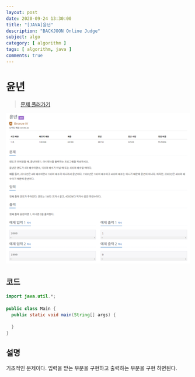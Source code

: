 ```yaml
---
layout: post
date: 2020-09-24 13:30:00
title: "[JAVA]윤년"
description: "BACKJOON Online Judge"
subject: algo
category: [ algorithm ]
tags: [ algorithm, java ]
comments: true
---
```


# 윤년

> [문제 풀러가기](https://acmicpc.net/problem/2753)

![2753](/assets/img/algo/2753.png)

## 코드

```java
import java.util.*;

public class Main {
  public static void main(String[] args) {

  }
}
```

## 설명

기초적인 문제이다. 입력을 받는 부분을 구현하고 출력하는 부분을 구현 하면된다.
